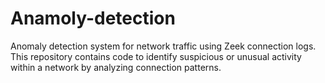 # Anamoly-detection
Anomaly detection system for network traffic using Zeek connection logs. This repository contains code to identify suspicious or unusual activity within a network by analyzing connection patterns.
